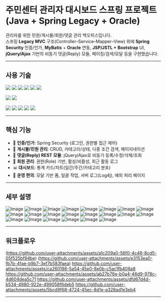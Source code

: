 # 주민센터 관리자 대시보드 스프링 프로젝트 (Java + Spring Legacy + Oracle)




관리자를 위한 민원/게시물/회원/댓글 관리 백오피스입니다.  
스프링 **Legacy MVC** 구조(Controller–Service–Mapper–View) 위에 **Spring Security** 인증/인가, **MyBatis** + **Oracle** 연동, **JSP/JSTL + Bootstrap** UI, **jQuery/Ajax** 기반의 비동기 댓글(Reply) 모듈, 페이징/검색/모달 등을 구현했습니다.

---

## 사용 기술
<p>
  <img src="https://img.shields.io/badge/HTML5-E34F26?style=flat-square&logo=html5&logoColor=fff"/>
  <img src="https://img.shields.io/badge/CSS3-1572B6?style=flat-square&logo=css3&logoColor=fff"/> 
  <img src="https://img.shields.io/badge/JavaScript-F7DF1E?style=flat-square&logo=JavaScript&logoColor=fff"/> 
  <img src="https://img.shields.io/badge/jQuery-0769AD?style=flat-square&logo=jQuery&logoColor=fff"/> 
  <img src="https://img.shields.io/badge/React-61DAFB?style=flat-square&logo=React&logoColor=fff"/>
  <img src="https://img.shields.io/badge/Spring-6DB33F?style=flat-square&logo=spring&logoColor=fff"/>
</p>
<p>
  <img src="https://img.shields.io/badge/Oracle-F80000?style=flat-square&logo=Oracle&logoColor=4479A1"/> 
  <img src="https://img.shields.io/badge/JAVA-8F0000?style=flat-square&logo=Java&logoColor=4479A1"/>
</p>
<p>
  <img src="https://img.shields.io/badge/Notion-ffffff?style=flat-square&logo=Notion&logoColor=black"/> 
  <img src="https://img.shields.io/badge/GitHub-gray?style=flat-square&logo=GitHub&logoColor=black"/> 
  <img src="https://img.shields.io/badge/Git-blue?style=flat-square&logo=Git&logoColor=F05032"/> 
  <img src="https://img.shields.io/badge/Visual Studio Code-007ACC?style=flat-square&logo=visualstudiocode&logoColor=#007ACC"/> 
  <img src="https://img.shields.io/badge/Eclipse IDE-2C2255?style=flat-square&logo=eclipseide&logoColor=#fff"/> 
</p>

---

## 핵심 기능
- 🔐 **인증/인가**: Spring Security (로그인, 권한별 접근 제어)
- 📄 **게시물/민원 관리**: CRUD, 카테고리/상태, 다중 조건 검색, 페이지네이션
- 💬 **댓글(Reply) REST 모듈**: jQuery/Ajax로 비동기 등록/수정/삭제/조회
- 👥 **회원 관리**: 권한(Role) 기반, 활성/비활성, 최근 활동 로그
- 📊 **대시보드**: 통계 카드/차트(일간/주간/카테고리 분포)
- 🧰 **운영 편의**: 모달 기반 폼, 일괄 작업, 서버 로그(Log4j), 예외 처리 페이지

---

## 세부 설명

![Image](https://github.com/user-attachments/assets/39d091ce-1244-49d2-8658-1fefdb285482)
![Image](https://github.com/user-attachments/assets/68350e24-7f82-41e3-b0ce-899f290c2cfd)
![Image](https://github.com/user-attachments/assets/376c840f-f5e6-4d71-bc50-866a351a0fdd)
![Image](https://github.com/user-attachments/assets/eac85e12-d23d-45db-aa89-bd717d98966c)
![Image](https://github.com/user-attachments/assets/0d194330-e6d8-4cd1-8474-c33cfa038042)
![Image](https://github.com/user-attachments/assets/114d0775-76b1-402c-966f-aa2dc04f5550)
![Image](https://github.com/user-attachments/assets/2a6ffd54-585e-4c36-8d68-14bebd288584)
![Image](https://github.com/user-attachments/assets/c0f4ce69-8ee5-466f-baad-a967e0e0f00d)
![Image](https://github.com/user-attachments/assets/51d01921-6e33-4cc4-b193-337ec56b3b4d)
![Image](https://github.com/user-attachments/assets/0dd342fe-ac9d-41f0-b7f9-62f7d8f30bdb)
![Image](https://github.com/user-attachments/assets/fba1394f-d4d0-4391-89c3-7ac28486a360)
![Image](https://github.com/user-attachments/assets/4d6e382b-67b9-4fa4-abf4-7584679676e3)
![Image](https://github.com/user-attachments/assets/13645df5-9c65-4f41-90df-6b7917bd7e0f)
![Image](https://github.com/user-attachments/assets/3fe240a8-f7e7-43f8-b57f-3bb515f7a412)
![Image](https://github.com/user-attachments/assets/7a189ac8-6f13-4c28-8e1c-429169bfa03e)
![Image](https://github.com/user-attachments/assets/52adf094-376f-497d-bd99-136ad20ff6f7)
![Image](https://github.com/user-attachments/assets/1c4f1ffe-70d5-4540-9cc7-e522f62d45da)
![Image](https://github.com/user-attachments/assets/638f3e11-6152-405e-90dc-a6f090470fcc)
![Image](https://github.com/user-attachments/assets/fe087a39-e957-40e1-bc2e-7a8a5098966b)
![Image](https://github.com/user-attachments/assets/dedd7c62-ec11-4bc8-95c8-56b4f0b12ed3)
![Image](https://github.com/user-attachments/assets/17261059-2970-455b-955f-ef91b529f75c)
![Image](https://github.com/user-attachments/assets/3a54f665-ce0b-4e2e-8783-3bf93a8ad92d)

---

## 워크플로우

(https://github.com/user-attachments/assets/a1c209a0-56f0-4c48-8cd5-05f525bf94be)
(https://github.com/user-attachments/assets/e3153ea0-fb7b-4fae-b9b7-3ef7b583faea)
https://github.com/user-attachments/assets/ca260186-5a54-45e0-8e0b-c5ac1fb408a8
https://github.com/user-attachments/assets/ab27b76e-b0a4-46d9-978c-4d604dea5c71
https://github.com/user-attachments/assets/dfd67d4d-b534-4980-922e-499058f6deb5
https://github.com/user-attachments/assets/5bcd9f68-4724-45ec-8d1e-a328ad1e3eb4

---
